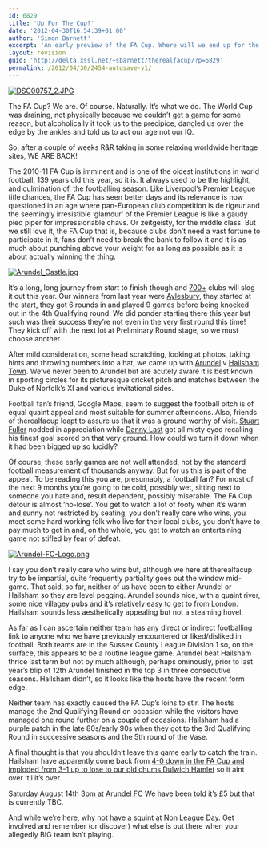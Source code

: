 ```yaml
---
id: 6829
title: 'Up For The Cup?'
date: '2012-04-30T16:54:39+01:00'
author: 'Simon Barnett'
excerpt: 'An early preview of the FA Cup. Where will we end up for the Extra Preliminary Round on day one?'
layout: revision
guid: 'http://delta.xssl.net/~sbarnett/therealfacup/?p=6829'
permalink: /2012/04/30/2454-autosave-v1/
---
```


[![DSC00757_2.JPG](http://lh5.ggpht.com/_3L4_Y2OBz2M/TE3yfBdfu-I/AAAAAAAACL4/DWhYSOxotQU/DSC00757_2.JPG?imgmax=200)](http://lh5.ggpht.com/_3L4_Y2OBz2M/TE3yfBdfu-I/AAAAAAAACL4/DWhYSOxotQU/DSC00757_2.JPG?imgmax=640)

The FA Cup? We are. Of course. Naturally. It’s what we do. The World Cup was draining, not physically because we couldn’t get a game for some reason, but alcoholically it took us to the precipice, dangled us over the edge by the ankles and told us to act our age not our IQ.

So, after a couple of weeks R&amp;R taking in some relaxing worldwide heritage sites, WE ARE BACK!

The 2010-11 FA Cup is imminent and is one of the oldest institutions in world football, 139 years old this year, so it is. It always used to be the highlight, and culmination of, the footballing season. Like Liverpool’s Premier League title chances, the FA Cup has seen better days and its relevance is now questioned in an age where pan-European club competition is de rigeur and the seemingly irresistible ‘glamour’ of the Premier League is like a gaudy pied piper for impressionable chavs. Or zeitgeisty, for the middle class. But we still love it, the FA Cup that is, because clubs don’t need a vast fortune to participate in it, fans don’t need to break the bank to follow it and it is as much about punching above your weight for as long as possible as it is about actually winning the thing.

[![Arundel_Castle.jpg](http://lh4.ggpht.com/_3L4_Y2OBz2M/TE303Qg1aYI/AAAAAAAACMA/q_pLnE4af1M/Arundel_Castle.jpg?imgmax=200)](http://lh4.ggpht.com/_3L4_Y2OBz2M/TE303Qg1aYI/AAAAAAAACMA/q_pLnE4af1M/Arundel_Castle.jpg?imgmax=640)

It’s a long, long journey from start to finish though and [700+](http://www.thefa.com/TheFACup/FACompetitions/TheFACup/NewsAndFeatures/2010/130FACupEntries) clubs will slog it out this year. Our winners from last year were [Aylesbury](http://therealfacup.co.uk/2010/01/27/and-the-winners-are/), they started at the start, they got 6 rounds in and played 9 games before being knocked out in the 4th Qualifying round. We did ponder starting there this year but such was their success they’re not even in the very first round this time! They kick off with the next lot at Preliminary Round stage, so we must choose another.

After mild consideration, some head scratching, looking at photos, taking hints and throwing numbers into a hat, we came up with [Arundel](http://www.arundelfc.com/) v [Hailsham Town](http://www.pitchero.com/clubs/hailshamtownfc/). We’ve never been to Arundel but are acutely aware it is best known in sporting circles for its picturesque cricket pitch and matches between the Duke of Norfolk’s XI and various invitational sides.

Football fan’s friend, Google Maps, seem to suggest the football pitch is of equal quaint appeal and most suitable for summer afternoons. Also, friends of therealfacup leapt to assure us that it was a ground worthy of visit. [Stuart Fuller](http://theballisround.co.uk/) nodded in appreciation while [Danny Last](http://europeanfootballweekends.blogspot.com/) got all misty eyed recalling his finest goal scored on that very ground. How could we turn it down when it had been bigged up so lucidly?

Of course, these early games are not well attended, not by the standard football measurement of thousands anyway. But for us this is part of the appeal. To be reading this you are, presumably, a football fan? For most of the next 9 months you’re going to be cold, possibly wet, sitting next to someone you hate and, result dependent, possibly miserable. The FA Cup detour is almost ‘no-lose’. You get to watch a lot of footy when it’s warm and sunny not restricted by seating, you don’t really care who wins, you meet some hard working folk who live for their local clubs, you don’t have to pay much to get in and, on the whole, you get to watch an entertaining game not stifled by fear of defeat.

[![Arundel-FC-Logo.png](http://lh5.ggpht.com/_3L4_Y2OBz2M/TE303nhJ_2I/AAAAAAAACME/Q_8gOfxoTFg/Arundel-FC-Logo.png?imgmax=200)](http://lh5.ggpht.com/_3L4_Y2OBz2M/TE303nhJ_2I/AAAAAAAACME/Q_8gOfxoTFg/Arundel-FC-Logo.png?imgmax=640)

I say you don’t really care who wins but, although we here at therealfacup try to be impartial, quite frequently partiality goes out the window mid-game. That said, so far, neither of us have been to either Arundel or Hailsham so they are level pegging. Arundel sounds nice, with a quaint river, some nice villagey pubs and it’s relatively easy to get to from London. Hailsham sounds less aesthetically appealing but not a steaming hovel.

As far as I can ascertain neither team has any direct or indirect footballing link to anyone who we have previously encountered or liked/disliked in football. Both teams are in the Sussex County League Division 1 so, on the surface, this appears to be a routine league game. Arundel beat Hailsham thrice last term but not by much although, perhaps ominously, prior to last year’s blip of 12th Arundel finished in the top 3 in three consecutive seasons. Hailsham didn’t, so it looks like the hosts have the recent form edge.

Neither team has exactly caused the FA Cup’s loins to stir. The hosts manage the 2nd Qualifying Round on occasion while the visitors have managed one round further on a couple of occasions. Hailsham had a purple patch in the late 80s/early 90s when they got to the 3rd Qualifying Round in successive seasons and the 5th round of the Vase.

A final thought is that you shouldn’t leave this game early to catch the train. Hailsham have apparently come back from [4-0 down in the FA Cup and imploded from 3-1 up to lose to our old chums Dulwich Hamlet](http://www.nonleaguematters.co.uk/forum/gforum.cgi?do=post_view_printable;post=237612;guest=19429949) so it aint over ’til it’s over.

Saturday August 14th 3pm at [Arundel FC](http://maps.google.co.uk/maps?f=q&source=s_q&hl=en&geocode=&q=Arundel+FC,+Mill+Road,+Arundel&sll=53.800651,-4.064941&sspn=13.022672,39.506836&ie=UTF8&hq=Arundel+FC,&hnear=Mill+Rd,+Slindon+Common,+Arundel,+West+Sussex+BN18,+United+Kingdom&ll=50.854103,-0.551333&spn=0.006787,0.01929&z=16&iwloc=A) We have been told it’s £5 but that is currently TBC.

And while we’re here, why not have a squint at [Non League Day](http://twitter.com/non_league_day). Get involved and remember (or discover) what else is out there when your allegedly BIG team isn’t playing.